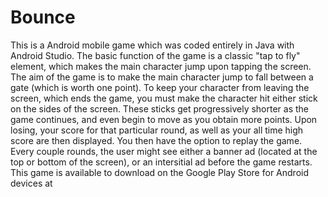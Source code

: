 # Bounce

This is a Android mobile game which was coded entirely in Java with Android Studio. The basic function of the game is a classic "tap to fly" element, which makes the main character jump upon tapping the screen. The aim of the game is to make the main character jump to fall between a gate (which is worth one point). To keep your character from leaving the screen, which ends the game, you must make the character hit either stick on the sides of the screen. These sticks get progressively shorter as the game continues, and even begin to move as you obtain more points. Upon losing, your score for that particular round, as well as your all time high score are then displayed. You then have the option to replay the game. Every couple rounds, the user might see either a banner ad (located at the top or bottom of the screen), or an intersitial ad before the game restarts. This game is available to download on the Google Play Store for Android devices at 
